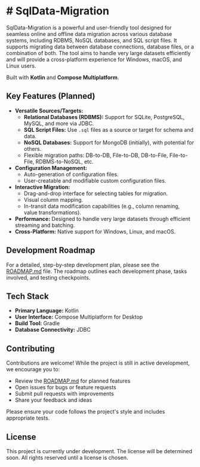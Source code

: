 # # SqlData-Migration

SqlData-Migration is a powerful and user-friendly tool designed for seamless online and offline data migration across various database systems, including RDBMS, NoSQL databases, and SQL script files. It supports migrating data between database connections, database files, or a combination of both. The tool aims to handle very large datasets efficiently and will provide a cross-platform experience for Windows, macOS, and Linux users.

Built with **Kotlin** and **Compose Multiplatform**.

## Key Features (Planned)

*   **Versatile Sources/Targets:**
    *   **Relational Databases (RDBMS):** Support for SQLite, PostgreSQL, MySQL, and more via JDBC.
    *   **SQL Script Files:** Use `.sql` files as a source or target for schema and data.
    *   **NoSQL Databases:** Support for MongoDB (initially), with potential for others.
    *   Flexible migration paths: DB-to-DB, File-to-DB, DB-to-File, File-to-File, RDBMS-to-NoSQL, etc.
*   **Configuration Management:**
    *   Auto-generation of configuration files.
    *   User-creatable and modifiable custom configuration files.
*   **Interactive Migration:**
    *   Drag-and-drop interface for selecting tables for migration.
    *   Visual column mapping.
    *   In-transit data modification capabilities (e.g., column renaming, value transformations).
*   **Performance:** Designed to handle very large datasets through efficient streaming and batching.
*   **Cross-Platform:** Native support for Windows, Linux, and macOS.

## Development Roadmap

For a detailed, step-by-step development plan, please see the [ROADMAP.md](ROADMAP.md) file. The roadmap outlines each development phase, tasks involved, and testing checkpoints.

## Tech Stack

*   **Primary Language:** Kotlin
*   **User Interface:** Compose Multiplatform for Desktop
*   **Build Tool:** Gradle
*   **Database Connectivity:** JDBC

## Contributing

Contributions are welcome! While the project is still in active development, we encourage you to:
- Review the [ROADMAP.md](ROADMAP.md) for planned features
- Open issues for bugs or feature requests
- Submit pull requests with improvements
- Share your feedback and ideas

Please ensure your code follows the project's style and includes appropriate tests.

## License

This project is currently under development. The license will be determined soon. All rights reserved until a license is chosen.